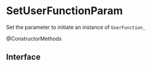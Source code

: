 # SetUserFunctionParam

Set the parameter to initiate an instance of `UserFunction_`

<span class="badge badge--secondary"> @ConstructorMethods </span>

## Interface

```fortran
```
